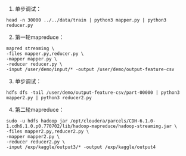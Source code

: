 1. 单步调试：
```console
head -n 30000 ../../data/train | python3 mapper.py | python3 reducer.py
```
2. 第一轮mapreduce：
```console
mapred streaming \
-files mapper.py,reducer.py \
-mapper mapper.py \
-reducer reducer.py \
-input /user/demo/input/* -output /user/demo/output-feature-csv
```

3. 单步调试：
```console
hdfs dfs -tail /user/demo/output-feature-csv/part-00000 | python3 mapper2.py | python3 reducer2.py
```

4. 第二轮mapreduce：
```
sudo -u hdfs hadoop jar /opt/cloudera/parcels/CDH-6.1.0-1.cdh6.1.0.p0.770702/lib/hadoop-mapreduce/hadoop-streaming.jar \
-files mapper2.py,reducer2.py \
-mapper mapper2.py \
-reducer reducer2.py \
-input /exp/kaggle/output3/* -output /exp/kaggle/output4
```
